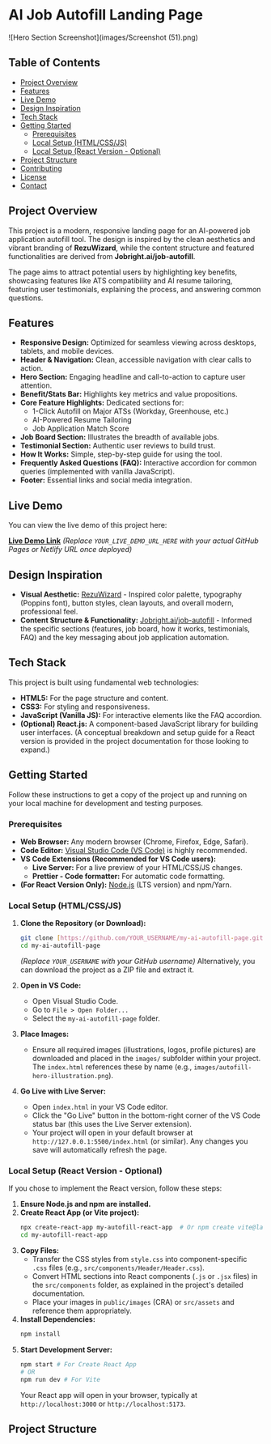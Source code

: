 # AI Job Autofill Landing Page

![Hero Section Screenshot](images/Screenshot (51).png)

## Table of Contents

-   [Project Overview](#project-overview)
-   [Features](#features)
-   [Live Demo](#live-demo)
-   [Design Inspiration](#design-inspiration)
-   [Tech Stack](#tech-stack)
-   [Getting Started](#getting-started)
    -   [Prerequisites](#prerequisites)
    -   [Local Setup (HTML/CSS/JS)](#local-setup-htmlcssjs)
    -   [Local Setup (React Version - Optional)](#local-setup-react-version---optional)
-   [Project Structure](#project-structure)
-   [Contributing](#contributing)
-   [License](#license)
-   [Contact](#contact)

## Project Overview

This project is a modern, responsive landing page for an AI-powered job application autofill tool. The design is inspired by the clean aesthetics and vibrant branding of **RezuWizard**, while the content structure and featured functionalities are derived from **Jobright.ai/job-autofill**.

The page aims to attract potential users by highlighting key benefits, showcasing features like ATS compatibility and AI resume tailoring, featuring user testimonials, explaining the process, and answering common questions.

## Features

-   **Responsive Design:** Optimized for seamless viewing across desktops, tablets, and mobile devices.
-   **Header & Navigation:** Clean, accessible navigation with clear calls to action.
-   **Hero Section:** Engaging headline and call-to-action to capture user attention.
-   **Benefit/Stats Bar:** Highlights key metrics and value propositions.
-   **Core Feature Highlights:** Dedicated sections for:
    -   1-Click Autofill on Major ATSs (Workday, Greenhouse, etc.)
    -   AI-Powered Resume Tailoring
    -   Job Application Match Score
-   **Job Board Section:** Illustrates the breadth of available jobs.
-   **Testimonial Section:** Authentic user reviews to build trust.
-   **How It Works:** Simple, step-by-step guide for using the tool.
-   **Frequently Asked Questions (FAQ):** Interactive accordion for common queries (implemented with vanilla JavaScript).
-   **Footer:** Essential links and social media integration.

## Live Demo

You can view the live demo of this project here:

[**Live Demo Link**](YOUR_LIVE_DEMO_URL_HERE)
*(Replace `YOUR_LIVE_DEMO_URL_HERE` with your actual GitHub Pages or Netlify URL once deployed)*

## Design Inspiration

-   **Visual Aesthetic:** [RezuWizard](https://www.rezuwizard.in/) - Inspired color palette, typography (Poppins font), button styles, clean layouts, and overall modern, professional feel.
-   **Content Structure & Functionality:** [Jobright.ai/job-autofill](https://jobright.ai/job-autofill) - Informed the specific sections (features, job board, how it works, testimonials, FAQ) and the key messaging about job application automation.

## Tech Stack

This project is built using fundamental web technologies:

-   **HTML5:** For the page structure and content.
-   **CSS3:** For styling and responsiveness.
-   **JavaScript (Vanilla JS):** For interactive elements like the FAQ accordion.
-   **(Optional) React.js:** A component-based JavaScript library for building user interfaces. (A conceptual breakdown and setup guide for a React version is provided in the project documentation for those looking to expand.)

## Getting Started

Follow these instructions to get a copy of the project up and running on your local machine for development and testing purposes.

### Prerequisites

-   **Web Browser:** Any modern browser (Chrome, Firefox, Edge, Safari).
-   **Code Editor:** [Visual Studio Code (VS Code)](https://code.visualstudio.com/) is highly recommended.
-   **VS Code Extensions (Recommended for VS Code users):**
    -   **Live Server:** For a live preview of your HTML/CSS/JS changes.
    -   **Prettier - Code formatter:** For automatic code formatting.
-   **(For React Version Only):** [Node.js](https://nodejs.org/en/) (LTS version) and npm/Yarn.

### Local Setup (HTML/CSS/JS)

1.  **Clone the Repository (or Download):**
    ```bash
    git clone [https://github.com/YOUR_USERNAME/my-ai-autofill-page.git](https://github.com/YOUR_USERNAME/my-ai-autofill-page.git)
    cd my-ai-autofill-page
    ```
    *(Replace `YOUR_USERNAME` with your GitHub username)*
    Alternatively, you can download the project as a ZIP file and extract it.

2.  **Open in VS Code:**
    -   Open Visual Studio Code.
    -   Go to `File > Open Folder...`
    -   Select the `my-ai-autofill-page` folder.

3.  **Place Images:**
    -   Ensure all required images (illustrations, logos, profile pictures) are downloaded and placed in the `images/` subfolder within your project. The `index.html` references these by name (e.g., `images/autofill-hero-illustration.png`).

4.  **Go Live with Live Server:**
    -   Open `index.html` in your VS Code editor.
    -   Click the "Go Live" button in the bottom-right corner of the VS Code status bar (this uses the Live Server extension).
    -   Your project will open in your default browser at `http://127.0.0.1:5500/index.html` (or similar). Any changes you save will automatically refresh the page.

### Local Setup (React Version - Optional)

If you chose to implement the React version, follow these steps:

1.  **Ensure Node.js and npm are installed.**
2.  **Create React App (or Vite project):**
    ```bash
    npx create-react-app my-autofill-react-app  # Or npm create vite@latest
    cd my-autofill-react-app
    ```
3.  **Copy Files:**
    -   Transfer the CSS styles from `style.css` into component-specific `.css` files (e.g., `src/components/Header/Header.css`).
    -   Convert HTML sections into React components (`.js` or `.jsx` files) in the `src/components` folder, as explained in the project's detailed documentation.
    -   Place your images in `public/images` (CRA) or `src/assets` and reference them appropriately.
4.  **Install Dependencies:**
    ```bash
    npm install
    ```
5.  **Start Development Server:**
    ```bash
    npm start # For Create React App
    # OR
    npm run dev # For Vite
    ```
    Your React app will open in your browser, typically at `http://localhost:3000` or `http://localhost:5173`.

## Project Structure
